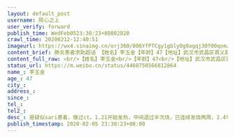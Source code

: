 ```yaml
---
layout: default_post
username: 陨心之上
user_verify: forward
publish_time: WedFeb0523:30:23+08002020
crawl_time: 20200212-12:40:51
imageurl: https://wx4.sinaimg.cn/orj360/006YfPTCgy1gbly0g9agqj30f00qomz5.jpg,https://wx4.sinaimg.cn/orj360/006YfPTCgy1gbly0grgujj30f00qotay.jpg,https://wx2.sinaimg.cn/orj360/006YfPTCgy1gbly0h1rnhj30ci0m875c.jpg,https://wx4.sinaimg.cn/orj360/006YfPTCgy1gbly0hen10j30f00qomyt.jpg,https://wx4.sinaimg.cn/orj360/006YfPTCgy1gbly0hxr09j30f00qodi4.jpg
content_brief: 肺炎患者求助超话 【姓名】李玉金【年龄】47【地址】武汉市武昌区首义路街街道大东门四村【病情描述】是疑似sari患者，做过ct。1.21开始发热，中间退过半次烧，已连续发烧两周，2.4早上做了核酸检查，目前在等待结果。食欲睡眠不好，需要打营养针，吃安眠药辅助入睡。最大的问题是呼吸困难，常 ...全文
content_full_raw: <br/>【姓名】李玉金<br/>【年龄】47<br/>【地址】武汉市武昌区首义路街街道大东门四村<br/>【病情描述】是疑似sari患者，做过ct。1.21开始发热，中间退过半次烧，已连续发烧两周，2.4早上做了核酸检查，目前在等待结果。食欲睡眠不好，需要打营养针，吃安眠药辅助入睡。最大的问题是呼吸困难，常常吸不上来气，平常经常靠走路锻炼的他，目前去医院的路上走路都会感到非常吃力，经常需要蹲地休息但也喘不上来，多次前往医院进行吸氧挂水，但因无法入住，需要不停地往返于家和医院之间，这对目前的身体状况造成了极大的挑战，难以忍受，于是求助武汉市内医院的床铺，希望早日入院接受治疗。<br/>【联系人】李玉金<br/>【电话】13016490769
status_url: https://m.weibo.cn/status/4468750566812864
name_: 李玉金
age_: 47
city_: 
address_: 
since_: 
tel_: 
tel2_: 
desc_: 是疑似sari患者，做过ct。1.21开始发热，中间退过半次烧，已连续发烧两周，2.4早上做了核酸检查，目前在等待结果。食欲睡眠不好，需要打营养针，吃安眠药辅助入睡。最大的问题是呼吸困难，常常吸不上来气，平常经常靠走路锻炼的他，目前去医院的路上走路都会感到非常吃力，经常需要蹲地休息但也喘不上来，多次前往医院进行吸氧挂水，但因无法入住，需要不停地往返于家和医院之间，这对目前的身体状况造成了极大的挑战，难以忍受，于是求助武汉市内医院的床铺，希望早日入院接受治疗。
publish_timestamp: 2020-02-05 23:30:23+08:00
---
```

